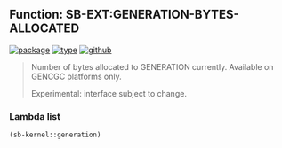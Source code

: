 ## Function: SB-EXT:GENERATION-BYTES-ALLOCATED
[![package](https://img.shields.io/badge/Package-SB--EXT-5f9ea0.svg?style=social&colorA=999999)](../) [![type](https://img.shields.io/badge/Type-Function-5f9ea0.svg?style=social&colorA=999999)](../#function) [![github](https://img.shields.io/badge/GitHub-View_the_source-5f9ea0.svg?style=social&colorA=999999&logo=github)](https://github.com/sbcl/sbcl/blob/master/src/code/gc.lisp/) 

> Number of bytes allocated to GENERATION currently. Available on GENCGC
> platforms only.
> 
> Experimental: interface subject to change.

### Lambda list
```cl
(sb-kernel::generation)
```

